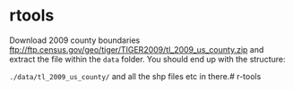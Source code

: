 # rtools

Download 2009 county boundaries ftp://ftp.census.gov/geo/tiger/TIGER2009/tl_2009_us_county.zip and extract the file within the `data` folder. You should end up with the structure:

`./data/tl_2009_us_county/` and all the shp files etc in there.# r-tools
